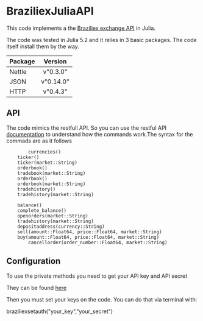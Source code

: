 # BraziliexJuliaAPI

This code implements a the [Braziliex exchange API](https://braziliex.com/exchange/api.php) in Julia.

The code was tested in Julia 5.2 and it relies in 3 basic packages.
The code itself install them by the way.

| Package   |      Version      |
|----------|:-------------:|
| Nettle|  v"0.3.0" |
| JSON |  v"0.14.0"     |
| HTTP | v"0.4.3" |


## API
The code mimics the restfull API. So you can use the restful API [documentation](https://braziliex.com/exchange/api.php) to understand how the commands work.The syntax for the commads are as it follows
  
            currencies()
		ticker()
		ticker(market::String)
		orderbook()
		tradebook(market::String)
		orderbook()
		orderbook(market::String)
		tradehistory()
		tradehistory(market::String)
		
		balance()
		complete_balance()
		openorders(market::String)
		tradehistory(market::String)
		depositaddress(currency::String)
		sell(amount::Float64, price::Float64, market::String)
		buy(amount::Float64, price::Float64, market::String)
            cancellorder(order_number::Float64, market::String)
            
## Configuration
To use the private methods you need to get your API key and API secret

They can be found [here](https://braziliex.com/exchange/api_key.php)

Then you must set your keys on the code.
You can do that via terminal with:

 braziliexsetauth("your_key","your_secret")


    
